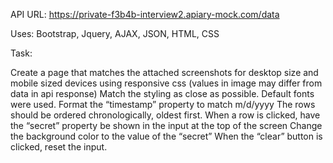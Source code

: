 API URL: https://private-f3b4b-interview2.apiary-mock.com/data

Uses: Bootstrap, Jquery, AJAX, JSON, HTML, CSS

Task:

Create a page that matches the attached screenshots for desktop size and mobile sized devices using responsive css (values in image may differ from data in api response)
Match the styling as close as possible.  Default fonts were used.
Format the “timestamp” property to match m/d/yyyy
The rows should be ordered chronologically, oldest first.
When a row is clicked, have the “secret” property be shown in the input at the top of the screen
Change the background color to the value of the “secret”
When the “clear” button is clicked, reset the input.
